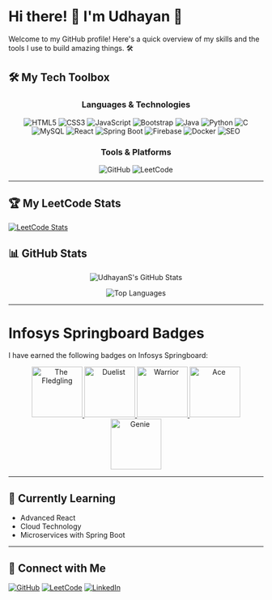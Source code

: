 
# Hi there! 👋 I'm Udhayan 🚀

Welcome to my GitHub profile! Here's a quick overview of my skills and the tools I use to build amazing things. 🛠️


## 🛠️ My Tech Toolbox

<div align="center">

### **Languages & Technologies**
<p>
  <img src="https://img.shields.io/badge/HTML5-%23E34F26.svg?style=for-the-badge&logo=html5&logoColor=white" alt="HTML5" />
<img src="https://img.shields.io/badge/CSS3-%231572B6.svg?style=for-the-badge&logo=css3&logoColor=white" alt="CSS3" />
<img src="https://img.shields.io/badge/JavaScript-%23F7DF1E.svg?style=for-the-badge&logo=javascript&logoColor=black" alt="JavaScript" />
<img src="https://img.shields.io/badge/Bootstrap-%23563D7C.svg?style=for-the-badge&logo=bootstrap&logoColor=white" alt="Bootstrap" />
<img src="https://img.shields.io/badge/Java-%23007396.svg?style=for-the-badge&logo=java&logoColor=white" alt="Java" />
<img src="https://img.shields.io/badge/Python-%233776AB.svg?style=for-the-badge&logo=python&logoColor=white" alt="Python" />
<img src="https://img.shields.io/badge/C-%2300599C.svg?style=for-the-badge&logo=c&logoColor=white" alt="C" />
<img src="https://img.shields.io/badge/MySQL-%234479A1.svg?style=for-the-badge&logo=mysql&logoColor=white" alt="MySQL" />
<img src="https://img.shields.io/badge/React-%2361DAFB.svg?style=for-the-badge&logo=react&logoColor=black" alt="React" />
<img src="https://img.shields.io/badge/Spring%20Boot-%236DB33F.svg?style=for-the-badge&logo=springboot&logoColor=white" alt="Spring Boot" />
<img src="https://img.shields.io/badge/Firebase-%23FFCA28.svg?style=for-the-badge&logo=firebase&logoColor=black" alt="Firebase" />
<img src="https://img.shields.io/badge/Docker-%230db7ed.svg?style=for-the-badge&logo=docker&logoColor=white" alt="Docker" />
<img src="https://img.shields.io/badge/SEO-%23e9e9e9.svg?style=for-the-badge&logo=seo&logoColor=black" alt="SEO" />

</p>

### **Tools & Platforms**
<p>
  <img src="https://img.shields.io/badge/GitHub-%23181717.svg?style=for-the-badge&logo=github&logoColor=white" alt="GitHub" />
  <img src="https://img.shields.io/badge/LeetCode-%23FFA116.svg?style=for-the-badge&logo=leetcode&logoColor=black" alt="LeetCode" />
</p>

</div>

---
## 🏆 My LeetCode Stats
[![LeetCode Stats](https://leetcard.jacoblin.cool/Udhayan_sk7)](https://leetcode.com/Udhayan_sk7/)


## 📊 GitHub Stats

<div align="center">

![UdhayanS's GitHub Stats](https://github-readme-stats.vercel.app/api?username=UdhayanS&show_icons=true&theme=radical)

![Top Languages](https://github-readme-stats.vercel.app/api/top-langs/?username=UdhayanS&layout=compact&theme=radical)

</div>


---

# Infosys Springboard Badges

I have earned the following badges on Infosys Springboard:

<div align="center">
  <a href="https://gameconfig.onwingspan.com/Gamification/GetBadgeImage/?AppId=53243&TokenNo=O55WBL7J2F&BadgeCode=836IW54LX3" target="_blank">
    <img src="https://gameconfig.onwingspan.com/Gamification/GetBadgeImage/?AppId=53243&TokenNo=O55WBL7J2F&BadgeCode=836IW54LX3" alt="The Fledgling" width="100">
  </a>
  <a href="https://gameconfig.onwingspan.com/Gamification/GetBadgeImage/?AppId=53243&TokenNo=O55WBL7J2F&BadgeCode=51DY31WO61" target="_blank">
    <img src="https://gameconfig.onwingspan.com/Gamification/GetBadgeImage/?AppId=53243&TokenNo=O55WBL7J2F&BadgeCode=51DY31WO61" alt="Duelist" width="100">
  </a>
  <a href="https://gameconfig.onwingspan.com/Gamification/GetBadgeImage/?AppId=53243&TokenNo=O55WBL7J2F&BadgeCode=TXEHMYSDEB" target="_blank">
    <img src="https://gameconfig.onwingspan.com/Gamification/GetBadgeImage/?AppId=53243&TokenNo=O55WBL7J2F&BadgeCode=TXEHMYSDEB" alt="Warrior" width="100">
  </a>
  <a href="https://gameconfig.onwingspan.com/Gamification/GetBadgeImage/?AppId=53243&TokenNo=O55WBL7J2F&BadgeCode=5W5G76DYM6" target="_blank">
    <img src="https://gameconfig.onwingspan.com/Gamification/GetBadgeImage/?AppId=53243&TokenNo=O55WBL7J2F&BadgeCode=5W5G76DYM6" alt="Ace" width="100">
  </a>
  <a href="https://gameconfig.onwingspan.com/Gamification/GetBadgeImage/?AppId=53243&TokenNo=O55WBL7J2F&BadgeCode=HG7V34BITK" target="_blank">
    <img src="https://gameconfig.onwingspan.com/Gamification/GetBadgeImage/?AppId=53243&TokenNo=O55WBL7J2F&BadgeCode=HG7V34BITK" alt="Genie" width="100">
  </a>
</div>


---


## 🌱 Currently Learning
- Advanced React
- Cloud Technology
- Microservices with Spring Boot

---

## 🤝 Connect with Me
<p>
  <a href="https://github.com/UdhayanS"><img src="https://img.shields.io/badge/GitHub-%23181717.svg?style=for-the-badge&logo=github&logoColor=white" alt="GitHub" /></a>
  <a href="https://leetcode.com/Udhayan_sk7"><img src="https://img.shields.io/badge/LeetCode-%23FFA116.svg?style=for-the-badge&logo=leetcode&logoColor=black" alt="LeetCode" /></a>
  <a href="https://www.linkedin.com/in/udhayan-sk7/"><img src="https://img.shields.io/badge/LinkedIn-%230077B5.svg?style=for-the-badge&logo=linkedin&logoColor=white" alt="LinkedIn" /></a>

</p>


